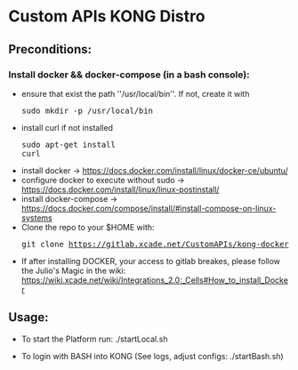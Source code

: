 # Custom APIs KONG Distro

## Preconditions:

### Install docker && docker-compose (in a bash console):

* ensure that exist the path ''/usr/local/bin''. If not, create it with <pre>sudo mkdir -p /usr/local/bin</pre>
* install curl if not installed <pre>sudo apt-get install curl</pre>
* install docker -> https://docs.docker.com/install/linux/docker-ce/ubuntu/
* configure docker to execute without sudo -> https://docs.docker.com/install/linux/linux-postinstall/
* install docker-compose -> https://docs.docker.com/compose/install/#install-compose-on-linux-systems
* Clone the repo to your $HOME with: <pre>git clone https://gitlab.xcade.net/CustomAPIs/kong-docker</pre>
* If after installing DOCKER, your access to gitlab breakes, please follow the Julio's Magic in the wiki: https://wiki.xcade.net/wiki/Integrations_2.0:_Cells#How_to_install_Docker

## Usage:

* To start the Platform run: ./startLocal.sh

* To login with BASH into KONG (See logs, adjust configs: ./startBash.sh)

